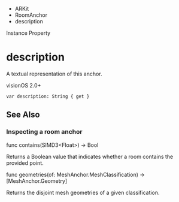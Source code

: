 

- ARKit
- RoomAnchor
-  description 

Instance Property

# description

A textual representation of this anchor.

visionOS 2.0+

``` source
var description: String { get }
```

## See Also

### Inspecting a room anchor

func contains(SIMD3&lt;Float>) -> Bool

Returns a Boolean value that indicates whether a room contains the provided point.

func geometries(of: MeshAnchor.MeshClassification) -> [MeshAnchor.Geometry]

Returns the disjoint mesh geometries of a given classification.

